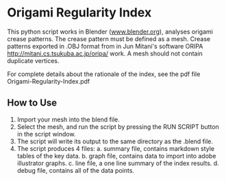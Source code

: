 # Origami Regularity Index

This python script works in Blender (www.blender.org), analyses origami crease patterns. The crease pattern must be defined as a mesh. Crease patterns exported in .OBJ format from in Jun Mitani's software ORIPA http://mitani.cs.tsukuba.ac.jp/oripa/ work. A mesh should not contain duplicate vertices.

For complete details about the rationale of the index, see the pdf file Origami-Regularity-Index.pdf

## How to Use

1. Import your mesh into the blend file.
2. Select the mesh, and run the script by pressing the RUN SCRIPT button in the script window. 
3. The script will write its output to the same directory as the .blend file. 
4. The script produces 4 files:
	 a. summary file, contains markdown style tables of the key data.
	 b. graph file, contains data to import into adobe illustrator graphs.
	 c. line file, a one line summary of the index results.
	 d. debug file, contains all of the data points.


